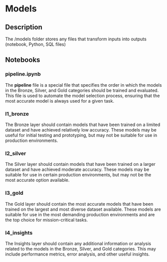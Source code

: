 # Models

## Description
The /models folder stores any files that transform inputs into outputs (notebook, Python, SQL files)

## Notebooks

### __pipeline__.ipynb

The **__pipeline__** file is a special file that specifies the order in which the models in the Bronze, Silver, and Gold categories should be trained and evaluated.
This file is used to automate the model selection process, ensuring that the most accurate model is always used for a given task.

### l1_bronze
The Bronze layer should contain models that have been trained on a limited dataset and have achieved relatively low accuracy. These models may be useful for initial testing and prototyping, but may not be suitable for use in production environments.

### l2_silver
The Silver layer should contain models that have been trained on a larger dataset and have achieved moderate accuracy. These models may be suitable for use in certain production environments, but may not be the most accurate option available.

### l3_gold
The Gold layer should contain the most accurate models that have been trained on the largest and most diverse dataset available. These models are suitable for use in the most demanding production environments and are the top choice for mission-critical tasks.

### l4_insights
The Insights layer should contain any additional information or analysis related to the models in the Bronze, Silver, and Gold categories. This may include performance metrics, error analysis, and other useful insights.
